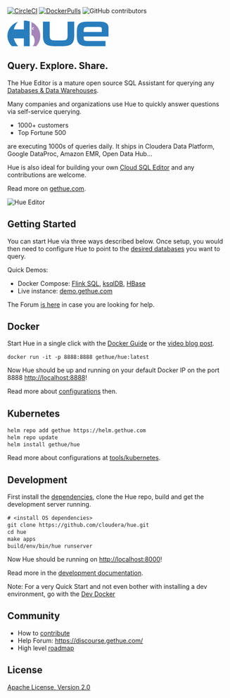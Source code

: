 [![CircleCI](https://img.shields.io/circleci/build/github/cloudera/hue/master.svg)](https://circleci.com/gh/cloudera/hue/tree/master)
[![DockerPulls](https://img.shields.io/docker/pulls/gethue/hue.svg)](https://registry.hub.docker.com/u/gethue/hue/)
![GitHub contributors](https://img.shields.io/github/contributors-anon/cloudera/hue.svg)

![Hue Logo](https://raw.githubusercontent.com/cloudera/hue/master/docs/images/hue_logo.png)


Query. Explore. Share.
----------------------

The Hue Editor is a mature open source SQL Assistant for querying any [Databases & Data Warehouses](https://docs.gethue.com/administrator/configuration/connectors/).

Many companies and organizations use Hue to quickly answer questions via self-service querying.

* 1000+ customers
* Top Fortune 500

are executing 1000s of queries daily. It ships in Cloudera Data Platform, Google DataProc, Amazon EMR, Open Data Hub...

Hue is also ideal for building your own [Cloud SQL Editor](https://docs.gethue.com/developer/components/) and any contributions are welcome.

Read more on [gethue.com](http://gethue.com).

![Hue Editor](https://cdn.gethue.com/uploads/2020/09/hue-4.8.png)

Getting Started
---------------

You can start Hue via three ways described below. Once setup, you would then need to configure Hue to point to the [desired databases](https://docs.gethue.com/administrator/configuration/connectors/) you want to query.

Quick Demos:

* Docker Compose: [Flink SQL](https://gethue.com/blog/tutorial-query-live-data-stream-with-flink-sql/), [ksqlDB](https://gethue.com/blog/tutorial-query-live-data-stream-with-kafka-sql/), [HBase](https://gethue.com/blog/querying-live-kafka-data-in-apache-hbase-with-phoenix/)
* Live instance: [demo.gethue.com](https://demo.gethue.com/)

The Forum [is here](https://discourse.gethue.com/) in case you are looking for help.

Docker
------
Start Hue in a single click with the [Docker Guide](https://github.com/cloudera/hue/tree/master/tools/docker/hue) or the
[video blog post](http://gethue.com/getting-started-with-hue-in-2-minutes-with-docker/).

    docker run -it -p 8888:8888 gethue/hue:latest

Now Hue should be up and running on your default Docker IP on the port 8888 [http://localhost:8888](http://localhost:8888)!

Read more about [configurations](https://github.com/cloudera/hue/tree/master/tools/docker/hue#configuration) then.

Kubernetes
----------

    helm repo add gethue https://helm.gethue.com
    helm repo update
    helm install gethue/hue

Read more about configurations at [tools/kubernetes](tools/kubernetes/).

Development
-----------

First install the [dependencies](https://docs.gethue.com/administrator/installation/dependencies/), clone the Hue repo, build and get the development server running.

    # <install OS dependencies>
    git clone https://github.com/cloudera/hue.git
    cd hue
    make apps
    build/env/bin/hue runserver

Now Hue should be running on [http://localhost:8000](http://localhost:8000)!

Read more in the [development documentation](https://docs.gethue.com/developer/development/).

Note: For a very Quick Start and not even bother with installing a dev environment, go with the [Dev Docker](https://docs.gethue.com/developer/development/#dev-docker)


Community
-----------
   * How to [contribute](CONTRIBUTING.md)
   * Help Forum: https://discourse.gethue.com/
   * High level [roadmap](docs/ROADMAP.md)


License
-----------
[Apache License, Version 2.0](http://www.apache.org/licenses/LICENSE-2.0)
